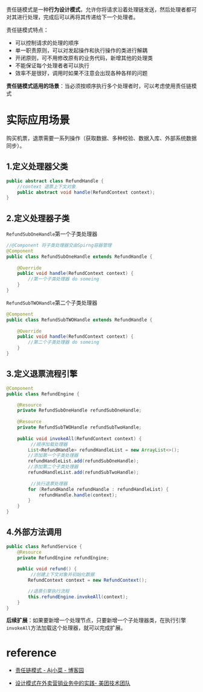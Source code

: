 责任链模式是一种**行为设计模式**，允许你将请求沿着处理链发送，然后处理者都可对其进行处理，完成后可以再将其传递给下一个处理者。

责任链模式特点：

- 可以控制请求的处理的顺序
- 单一职责原则，可以对发起操作和执行操作的类进行解耦
- 开闭原则，可不用修改原有的业务代码，新增其他的处理类
- 不能保证每个处理者者可以执行
- 效率不是很好，调用时如果不注意会出现各种各样的问题

**责任链模式适用的场景**：当必须按顺序执行多个处理者时，可以考虑使用责任链模式





# 实际应用场景

购买机票，退票需要一系列操作（获取数据、多种校验、数据入库、外部系统数据同步）。

## 1.定义处理器父类

```java
public abstract class RefundHandle {
	//context 退票上下文对象
    public abstract void handle(RefundContext context);
}
```

## 2.定义处理器子类

`RefundSubOneHandle`第一个子类处理器

```java
//@Component 将子类处理器交由Spirng容器管理
@Component
public class RefundSubOneHandle extends RefundHandle {
    
    @Override
    public void handle(RefundContext context) {
        //第一个子类处理器 do someing
    }
}
```



`RefundSubTWOHandle`第二个子类处理器

```java
@Component
public class RefundSubTWOHandle extends RefundHandle {
    
    @Override
    public void handle(RefundContext context) {
		//第二个子类处理器 do someing
    }
}
```



## 3.定义退票流程引擎

```java
@Component
public class RefundEngine {

    @Resource
    private RefundSubOneHandle refundSubOneHandle;
    
    @Resource
    private RefundSubTWOHandle refundSubTwoHandle;
    
    public void invokeAll(RefundContext context) {
         //顺序加载处理器
        List<RefundHandle> refundHandleList = new ArrayList<>();
        //添加第一个子类处理器
        refundHandleList.add(refundSubOneHandle);
        //添加第二个子类处理器
        refundHandleList.add(refundSubTwoHandle);
        
         //执行退票处理器
        for (RefundHandle refundHandle : refundHandleList) {
            refundHandle.handle(context);
        }
    }
}
```

## 4.外部方法调用

```java
public class RefundService {
	@Resource
    private RefundEngine refundEngine; 
    
    public void refund() {
         //创建上下文对象并初始化数据
        RefundContext context = new RefundContext();

        //退票引擎执行流程
        this.refundEngine.invokeAll(context);
    }
}

```

**后续扩展**：如果要新增一个处理节点，只要新增一个子处理器类，在执行引擎`invokeAll`方法加载这个处理器，就可以完成扩展。





# reference

- [责任链模式 - Aj小菜 - 博客园](https://www.cnblogs.com/byqin/p/14918638.html)

- [设计模式在外卖营销业务中的实践- 美团技术团队](https://tech.meituan.com/2020/03/19/design-pattern-practice-in-marketing.html) 